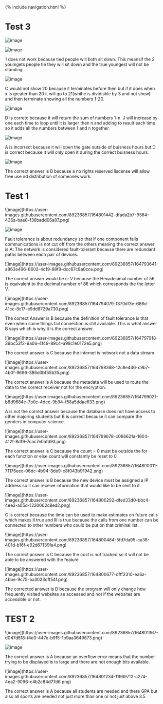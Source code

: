 {% include navigation.html %}


<h1>Test 3</h1>

![image](https://user-images.githubusercontent.com/89236857/165630422-fa41eb03-e071-4038-b754-815ec2802e58.png)

![image](https://user-images.githubusercontent.com/89236857/165630567-6ab84ab4-4d34-4af2-8d30-9805c0aac24c.png)
<p>1 does not work because tied people will both sit down. This meansif the 2 youmgets people tie they will sit down and the true youngest will not be standing</p>

![image](https://user-images.githubusercontent.com/89236857/165631395-93878abf-bd35-4969-a993-469e7a53cd38.png)
<p>C would not show 20 because it terminates before then but if it does when x is greater than 20 it will go to 21(whihc is dividisble by 3 and not show) and then terminate showing all the numbers 1-20.</p>

![image](https://user-images.githubusercontent.com/89236857/165631630-04ca12a0-392e-4ea9-875d-a43b9d7c1c64.png)
<p>D is corretc because it will return the sum of numbers 1-n. J will increase by one each time to loop until it is larger then n and adding to result each time so it adds all the numbers between 1 and n together.</p>

![image](https://user-images.githubusercontent.com/89236857/165632411-8d254485-a07e-4650-a64e-8ea5915b16d1.png)
<p>A is incorrect because it will open the gate outside of buisness hours but D is correct because it will only open it during the correct buisness hours.</p>

![image](https://user-images.githubusercontent.com/89236857/165632532-fd6927d2-a02f-49f1-b2f3-15e405ee9d5d.png)
<p>The correct answer is B because a no rights reserved liscense will allow free use nd distribution of someones work.</p>

<h1>Test 1</h1>
![image](https://user-images.githubusercontent.com/89236857/164801442-dfada2b7-9564-436a-bae8-f36badd06a87.png)

![image](https://user-images.githubusercontent.com/89236857/164793455-939245fa-f198-4525-b5b3-65e5682f1ee8.png)
<p>Fault tolerance is about redundancy so that if one component fails communications is not cut off from the others meaning the correct answer is A: The network is considered fault-tolerant because there are redundant paths between each pair of devices.</p>
![image](https://user-images.githubusercontent.com/89236857/164793641-a863e466-6602-4c19-88f9-dcc67c8a0cce.png)
<p>The correct answer would be c: V because the Hexadecimal number of 56 is equivalent to the decimal number of 86 which corresponds the the letter V.</p>
![image](https://user-images.githubusercontent.com/89236857/164794079-f370df3e-686d-41cc-8c17-e9dd8729a730.png)
<p>The correct Answer is B because the definition of fault tolerance is that even when some things fail connection is still available. This is what answer B says which is why it is the correct answer.</p>
![image](https://user-images.githubusercontent.com/89236857/164797918-39bc53f2-9a06-4f49-89c4-a98c1e0172e5.png)
<p>The correct answer is C because the internet is network not a data stream</p>
![image](https://user-images.githubusercontent.com/89236857/164798368-12c8e446-c9b7-4b0f-9696-386d0bf55b35.png)
<p>The correct answer is A because the metadata will be used to route the data to the correct receiver not for the encryption.</p>
![image](https://user-images.githubusercontent.com/89236857/164799021-b8d9684c-7b0c-4dcd-9b94-f58a5ddae633.png)
<p>A is not the correct answer because the database does not have access to other majoring students but B is correct because it can compare the genders in computer science.</p>
![image](https://user-images.githubusercontent.com/89236857/164799678-c096621a-1604-412f-8df9-7cac7e0afd93.png)
<p>The correct answer is C because the count = 0 must be outside the for each function or else count will constantly be reset to 0.</p>
![image](https://user-images.githubusercontent.com/89236857/164800011-71176eec-06dc-4b94-8de9-c8f043b91942.png)
<p>The correct answer is B because the new device must be assigned a IP address so it can receive information that would like to be sent to it.</p>
![image](https://user-images.githubusercontent.com/89236857/164800292-dfed33d0-bbc4-4ee3-a05d-1230062c9ed2.png)
<p>C is correct because the time can be used to make estimates on future calls which makes II true and III is true because the calls from one number can be connected to other numbers who could be put on that criminal list.</p>
![image](https://user-images.githubusercontent.com/89236857/164800484-5fd7da95-ca36-401d-b16f-e92d67139fa4.png)
<p>The correct answer is C because the cost is not tracked so it will not be able to be answered with the feature</p>
![image](https://user-images.githubusercontent.com/89236857/164800677-dfff3310-ea6a-4bbe-9c75-ba3023cff54f.png)
<p>The corrected answer is D because the program will only change how frequently visited websites ae accessed and not if the websites are accessible or not.</p>


<h1>TEST 2</h1>
![image](https://user-images.githubusercontent.com/89236857/164801367-d047d818-f4e0-447e-b915-1b9aa3649673.png)

![image](https://user-images.githubusercontent.com/89236857/164801058-e02a52a3-bf3c-45f5-bb9d-1e0c2c04819c.png)
<p>The correct answer is A because an overflow error means that the number trying to be displayed is to large and there are not enough bits available.</p>
![image](https://user-images.githubusercontent.com/89236857/164801234-11969712-c274-4ea2-9096-c4b2c84d77d6.png)
<p>The correct answer is A because all students are needed and there GPA but also all sports are needed not just more than one or not just above 3.5</p>

